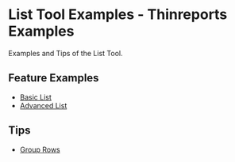 # List Tool Examples - Thinreports Examples

Examples and Tips of the List Tool.

## Feature Examples

  * [Basic List](basic/)
  * [Advanced List](advanced/)

## Tips

  * [Group Rows](group-rows/)
